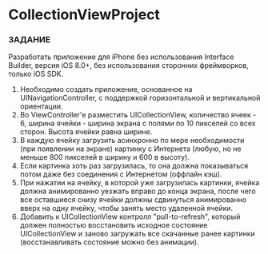 # CollectionViewProject

### ЗАДАНИЕ
Разработать приложение для iPhone без использования Interface Builder, версия iOS 8.0+, без использования сторонних фреймворков, только iOS SDK.

1) Необходимо создать приложение, основанное на UINavigationController, с поддержкой горизонтальной и вертикальной ориентации.
2) Во ViewController'е разместить UICollectionView, количество ячеек - 6, ширина ячейки - ширина экрана с полями по 10 пикселей со всех сторон. Высота ячейки равна ширине.
3) В каждую ячейку загрузить асинхронно по мере необходимости (при появлении на экране) картинку с Интернета (любую, но не меньше 800 пикселей в ширину и 600 в высоту).
4) Если картинка хоть раз загрузилась, то она должна показываться потом даже без соединения с Интернетом (оффлайн кэш).
5) При нажатии на ячейку, в которой уже загрузилась картинки, ячейка должна анимированно уезжать вправо до конца экрана, после чего все оставшиеся снизу ячейки должны сдвинуться анимированно вверх на одну ячейку, чтобы занять место удаленной ячейки.
6) Добавить к UICollectionView контролл "pull-to-refresh", который должен полностью восстановить исходное состояние UICollectionView и заново загружать все скачанные ранее картинки (восстанавливать состояние можно без анимации).
